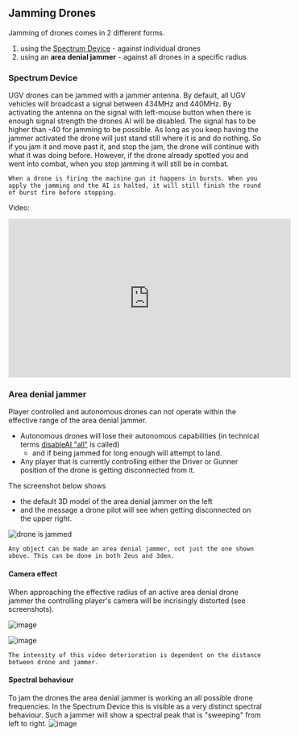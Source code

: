 ##  Jamming Drones
Jamming of drones comes in 2 different forms.
1. using the [Spectrum Device](https://community.bistudio.com/wiki/Arma_3:_Spectrum_Device) - against individual drones
2. using an **area denial jammer** - against all drones in a specific radius

### Spectrum Device

UGV drones can be jammed with a jammer antenna. By default, all UGV vehicles will broadcast a signal between 434MHz and 440MHz. By activating the antenna on the signal with left-mouse button when there is enough signal strength the drones AI will be disabled. The signal has to be higher than -40 for jamming to be possible. As long as you keep having the jammer activated the drone will just stand still where it is and do nothing. So if you jam it and move past it, and stop the jam, the drone will continue with what it was doing before. However, if the drone already spotted you and went into combat, when you stop jamming it will still be in combat. 

```admonish info
When a drone is firing the machine gun it happens in bursts. When you apply the jamming and the AI is halted, it will still finish the round of burst fire before stopping. 
```

Video:
<iframe width="560" height="315" src="https://www.youtube.com/embed/VywVOCDEh9A?si=5_Vwq7i802DKGu72" title="YouTube video player" frameborder="0" allow="accelerometer; autoplay; clipboard-write; encrypted-media; gyroscope; picture-in-picture; web-share" allowfullscreen></iframe>


### Area denial jammer
Player controlled and autonomous drones can not operate within the effective range of the area denial jammer.
- Autonomous drones will lose their autonomous capabilities (in technical terms [disableAI "all"](https://community.bistudio.com/wiki/disableAI) is called)
  - and if being jammed for long enough will attempt to land.
- Any player that is currently controlling either the Driver or Gunner position of the drone is getting disconnected from it.

The screenshot below shows 
- the default 3D model of the area denial jammer on the left
- and the message a drone pilot will see when getting disconnected on the upper right.

![drone is jammed](https://github.com/Crowdedlight/Crows-Electronic-Warfare/assets/76476468/efe4b218-b76e-4ab1-ad3f-4ff5bc7f45a3)

```admonish info
Any object can be made an area denial jammer, not just the one shown above. This can be done in both Zeus and 3den. 
```

#### Camera effect
When approaching the effective radius of an active area denial drone jammer the controlling player's camera will be incrisingly distorted (see screenshots).

![image](https://github.com/gruppe-adler/Shoot_and_Scoot.Tanoa/assets/76476468/11695009-9065-4386-9947-e441ab2c3353)

![image](https://github.com/gruppe-adler/Shoot_and_Scoot.Tanoa/assets/76476468/88962170-4999-4e16-b6f3-161f1b7bd54c)

```admonish info
The intensity of this video deterioration is dependent on the distance between drone and jammer.
```

#### Spectral behaviour
To jam the drones the area denial jammer is working an all possible drone frequencies.
In the Spectrum Device this is visible as a very distinct spectral behaviour. Such a jammer will show a spectral peak that is "sweeping" from left to right.
![image](https://github.com/Crowdedlight/Crows-Electronic-Warfare/assets/76476468/324ce56b-e2cf-4196-a37a-f0460b16c31d)
